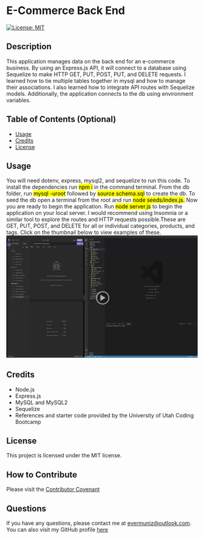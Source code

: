 # E-Commerce Back End
 [![License: MIT](https://img.shields.io/badge/License-MIT-yellow.svg)](https://opensource.org/licenses/MIT)

## Description

This application manages data on the back end for an e-commerce business. By using an Express.js API, it will connect to a database using Sequelize to make HTTP GET, PUT, POST, PUT, and DELETE requests. I learned how to tie multiple tables together in mysql and how to manage their associations. I also learned how to integrate API routes with Sequelize models. Additionally, the application connects to the db using environment variables.   


## Table of Contents (Optional)

- [Usage](#usage)
- [Credits](#credits)
- [License](#license)


## Usage
You will need dotenv, express, mysql2, and sequelize to run this code. To install the dependencies run <mark>npm i</mark> in the command terminal. From the db folder, run <mark>mysql -uroot</mark> followed by <mark>source schema.sql</mark> to create the db. To seed the db open a terminal from the root and run <mark>node seeds/index.js.</mark> Now you are ready to begin the application. Run <mark>node server.js</mark> to begin the application on your local server. I would recommend using Insomnia or a similar tool to explore the routes and HTTP requests possible.These are GET, PUT, POST, and DELETE for all or individual categories, products, and tags. Click on the thumbnail below to view examples of these.[![Screenshot of the video thumbnail showing the application running](./assets/application_screenshot.jpeg)](https://drive.google.com/file/d/1d10Xsipqo7y4N6EZffc7LQUCT9r5JnUW/view) 

## Credits
- Node.js
- Express.js
- MySQL and MySQL2 
- Sequelize
- References and starter code provided by the University of Utah Coding Bootcamp



## License
This project is licensed under the MIT license.

## How to Contribute

Please visit the [Contributor Covenant](https://www.contributor-covenant.org/)

  ## Questions

  If you have any questions, please contact me at evermuniz@outlook.com.
  You can also visit my GitHub profile [here](https://github.com/evermuniz/)
